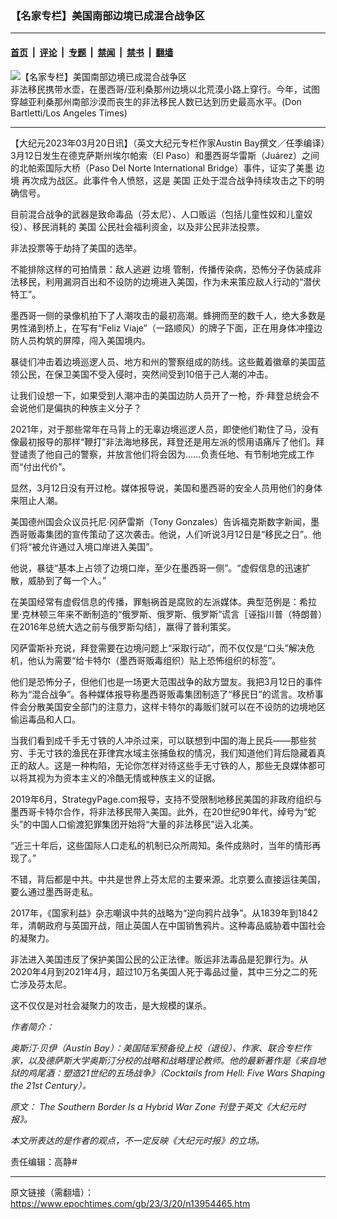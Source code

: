 ### 【名家专栏】美国南部边境已成混合战争区

---

#### [首页](../../../..?n13954465) &nbsp;|&nbsp; [评论](../../../../../epoch-comment?n13954465) &nbsp;|&nbsp; [专题](../../../../../epoch-special?n13954465) &nbsp;|&nbsp; [禁闻](../../../../../epoch-news?n13954465) &nbsp;|&nbsp; [禁书](../../../../../books?n13954465) &nbsp;|&nbsp; [翻墙](https://github.com/gfw-breaker/nogfw/blob/master/README.md?n13954465)


<div><img alt="【名家专栏】美国南部边境已成混合战争区" class="attachment-djy_600_400 size-djy_600_400 wp-post-image" src="https://i.epochtimes.com/assets/uploads/2023/03/id13954467-article-image-cal-thomas-2-700x420-600x400.jpeg"/>
<div class="caption">
 非法移民携带水壶，在墨西哥/亚利桑那州边境以北荒漠小路上穿行。今年，试图穿越亚利桑那州南部沙漠而丧生的非法移民人数已达到历史最高水平。(Don Bartletti/Los Angeles Times)
</div></div><hr/><div class="post_content" id="artbody" itemprop="articleBody">
 <!-- article content begin -->
 <p>
  【大纪元2023年03月20日讯】（英文大纪元专栏作家Austin Bay撰文／任季编译）3月12日发生在德克萨斯州埃尔帕索（El Paso）和墨西哥华雷斯（Juárez）之间的北帕索国际大桥（Paso Del Norte International Bridge）事件，证实了美墨
  <ok href="https://www.epochtimes.com/gb/tag/%E8%BE%B9%E5%A2%83.html">
   边境
  </ok>
  再次成为战区。此事件令人愤怒，这是
  <ok href="https://www.epochtimes.com/gb/tag/%E7%BE%8E%E5%9B%BD.html">
   美国
  </ok>
  正处于混合战争持续攻击之下的明确信号。
 </p>
 <p>
  目前混合战争的武器是致命毒品（芬太尼）、人口贩运（包括儿童性奴和儿童奴役）、移民消耗的
  <ok href="https://www.epochtimes.com/gb/tag/%E7%BE%8E%E5%9B%BD.html">
   美国
  </ok>
  公民社会福利资金，以及非公民非法投票。
 </p>
 <p>
  非法投票等于劫持了美国的选举。
 </p>
 <p>
  不能排除这样的可拍情景：敌人逃避
  <ok href="https://www.epochtimes.com/gb/tag/%E8%BE%B9%E5%A2%83.html">
   边境
  </ok>
  管制，传播传染病，恐怖分子伪装成非法移民，利用漏洞百出和不设防的边境进入美国，作为未来策应敌人行动的“潜伏特工”。
 </p>
 <p>
  墨西哥一侧的录像机拍下了人潮攻击的最初高潮。蜂拥而至的数千人，绝大多数是男性涌到桥上，在写有“Feliz Viaje”（一路顺风）的牌子下面，正在用身体冲撞边防人员构筑的屏障，闯入美国境内。
 </p>
 <p>
  暴徒们冲击着边境巡逻人员、地方和州的警察组成的防线。这些戴着徽章的美国蓝领公民，在保卫美国不受入侵时，突然间受到10倍于己人潮的冲击。
 </p>
 <p>
  让我们设想一下，如果受到人潮冲击的美国边防人员开了一枪，乔‧拜登总统会不会说他们是偏执的种族主义分子？
 </p>
 <p>
  2021年，对于那些常年在马背上的无辜边境巡逻人员，即使他们勒住了马，没有像最初报导的那样“鞭打”非法海地移民，拜登还是用左派的惯用语痛斥了他们。拜登谴责了他自己的警察，并放言他们将会因为……负责任地、有节制地完成工作而“付出代价”。
 </p>
 <p>
  显然，3月12日没有开过枪。媒体报导说，美国和墨西哥的安全人员用他们的身体来阻止人潮。
 </p>
 <p>
  美国德州国会众议员托尼‧冈萨雷斯（Tony Gonzales）告诉福克斯数字新闻，墨西哥贩毒集团的宣传策动了这次袭击。他说，人们听说3月12日是“移民之日”。他们将“被允许通过入境口岸进入美国”。
 </p>
 <p>
  他说，暴徒“基本上占领了边境口岸，至少在墨西哥一侧”。“虚假信息的迅速扩散，威胁到了每一个人。”
 </p>
 <p>
  在美国经常有虚假信息的传播，罪魁祸首是腐败的左派媒体。典型范例是：希拉里‧克林顿三年来不断制造的“俄罗斯、俄罗斯、俄罗斯”谎言［诬指川普（特朗普）在2016年总统大选之前与俄罗斯勾结］，赢得了普利策奖。
 </p>
 <p>
  冈萨雷斯补充说，拜登需要在边境问题上“采取行动”，而不仅仅是“口头”解决危机，他认为需要“给卡特尔（墨西哥贩毒组织）贴上恐怖组织的标签”。
 </p>
 <p>
  他们是恐怖分子，但他们也是一场更大范围战争的敌方盟友。我把3月12日的事件称为“混合战争”。各种媒体报导称墨西哥贩毒集团制造了“移民日”的谎言。攻桥事件会分散美国安全部门的注意力，这样卡特尔的毒贩们就可以在不设防的边境地区偷运毒品和人口。
 </p>
 <p>
  当我们看到成千手无寸铁的人冲杀过来，可以联想到中国的海上民兵——那些贫穷、手无寸铁的渔民在菲律宾水域主张捕鱼权的情况，我们知道他们背后隐藏着真正的敌人。这是一种构陷，无论你怎样对待这些手无寸铁的人，那些无良媒体都可以将其视为为资本主义的冷酷无情或种族主义的证据。
 </p>
 <p>
  2019年6月，StrategyPage.com报导，支持不受限制地移民美国的非政府组织与墨西哥卡特尔合作，将非法移民带入美国。此外，在20世纪90年代，绰号为“蛇头”的中国人口偷渡犯罪集团开始将“大量的非法移民”运入北美。
 </p>
 <p>
  “近三十年后，这些国际人口走私的机制已众所周知。条件成熟时，当年的情形再现了。”
 </p>
 <p>
  不错，背后都是中共。中共是世界上芬太尼的主要来源。北京要么直接运往美国，要么通过墨西哥走私。
 </p>
 <p>
  2017年，《国家利益》杂志嘲讽中共的战略为“逆向鸦片战争”。从1839年到1842年，清朝政府与英国开战，阻止英国人在中国销售鸦片。这种毒品威胁着中国社会的凝聚力。
 </p>
 <p>
  非法进入美国违反了保护美国公民的公正法律。贩运非法毒品是犯罪行为。从2020年4月到2021年4月，超过10万名美国人死于毒品过量，其中三分之二的死亡涉及芬太尼。
 </p>
 <p>
  这不仅仅是对社会凝聚力的攻击，是大规模的谋杀。
 </p>
 <p>
  <em>
   作者简介：
  </em>
 </p>
 <p>
  <em>
   奥斯汀‧贝伊（Austin Bay）：美国陆军预备役上校（退役）、作家、联合专栏作家，以及德萨斯大学奥斯汀分校的战略和战略理论教师。他的最新著作是《来自地狱的鸡尾酒：塑造21世纪的五场战争》（Cocktails from Hell: Five Wars Shaping the 21st Century）。
  </em>
 </p>
 <p>
  <em>
   原文：
   <ok href="https://www.theepochtimes.com/the-southern-border-is-a-hybrid-war-zone_5125819.html">
    The Southern Border Is a Hybrid War Zone
   </ok>
   刊登于英文《大纪元时报》。
  </em>
 </p>
 <p>
  <em>
   本文所表达的是作者的观点，不一定反映《大纪元时报》的立场。
  </em>
 </p>
 <p>
  责任编辑：高静#
 </p>
 <!-- article content end -->
 <div id="below_article_ad">
 </div>
</div>


---

原文链接（需翻墙）：https://www.epochtimes.com/gb/23/3/20/n13954465.htm